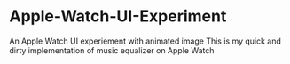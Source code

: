 # Apple-Watch-UI-Experiment
An Apple Watch UI experiement with animated image 
This is my quick and dirty implementation of music equalizer on Apple Watch
